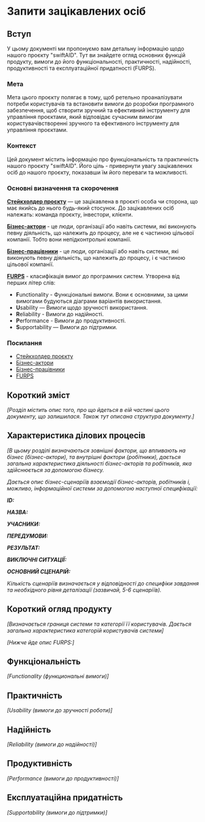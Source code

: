 # Запити зацікавлених осіб

## Вступ

У цьому документі ми пропонуємо вам детальну інформацію щодо нашого проєкту "swiftAID". Тут ви знайдете огляд основних функцій продукту, вимоги до його 
функціональності, практичності, надійності, продуктивності та експлуатаційної придатності (FURPS).

### Мета 

Мета цього проєкту полягає в тому, щоб ретельно проаналізувати потреби користувачів та встановити вимоги до розробки програмного забезпечення, щоб створити зручний та ефективний інструменту для управління проєктами, який відповідає сучасним вимогам користувачівстворенні зручного та ефективного інструменту для управління проєктами.

### Контекст

Цей документ містить інформацію про функціональність та практичність нашого проєкту "swiftAID". Його ціль - привернути увагу зацікавлених осіб до нашого проєкту, показавши їм його переваги та можливості.

### Основні визначення та скорочення

**[Стейкхолдер проєкту](https://wizeclub.education/blog/stejkholderi-proyektu-hto-taki-ta-chomu-vazhlivo-nalagoditi-z-nimi-komunikatsiyu/)** — це зацікавлена в проєкті особа чи сторона, що має якийсь до нього будь-який стосунок. До зацікавлених осіб належать: команда проєкту, інвестори, клієнти.

**[Бізнес-актори](https://ebrary.net/73275/computer_science/business_actors_business_workers)** - це люди, організації або навіть системи, які виконують певну діяльність, що належить до процесу, але не є частиною цільової компанії. Тобто вони непідконтрольні компанії.

**[Бізнес-працівники](https://ebrary.net/73275/computer_science/business_actors_business_workers)** - це люди, організації або навіть системи, які виконують певну діяльність, що належить до процесу, і є частиною цільової компанії.

**[FURPS](https://en.wikipedia.org/wiki/FURPS)** - класифікація вимог до програмних систем. Утворена від перших літер слів:
- **F**unctionality - Функціональні вимоги. Вони є основними, за цими вимогами будуються діаграми варіантів використання.
- **U**sability — Вимоги щодо зручності використання.
- **R**eliability - Вимоги до надійності.
- **P**erformance - Вимоги до продуктивності.
- **S**upportability — Вимоги до підтримки.


### Посилання

- [Стейкхолдер проєкту](https://wizeclub.education/blog/stejkholderi-proyektu-hto-taki-ta-chomu-vazhlivo-nalagoditi-z-nimi-komunikatsiyu/)
- [Бізнес-актори](https://ebrary.net/73275/computer_science/business_actors_business_workers)
- [Бізнес-працівники](https://ebrary.net/73275/computer_science/business_actors_business_workers)
- [FURPS](https://en.wikipedia.org/wiki/FURPS)

## Короткий зміст

*[Розділ містить опис того, про що йдеться в еій частині цього документу, що залишилася. 
Також тут описана структура документу.]*

## Характеристика ділових процесів

*[В цьому розділі визначаються зовнішні фактори, що впливають на бізнес (бізнес-актори), 
та внутрішні фактори (робітники), дається загальна характеристика діяльності бізнес-акторів 
та робітників, яка здійснюється за допомогою бізнесу.*

*Дається опис бізнес-сценаріїв взаємодії бізнес-акторів, робітників і, можливо, інформаційної системи за допомогою наступної
специфікації:*

   
***ID:***
    
***НАЗВА:***
    
***УЧАСНИКИ:***

***ПЕРЕДУМОВИ:***

***РЕЗУЛЬТАТ:***

***ВИКЛЮЧНІ СИТУАЦІЇ:***

***ОСНОВНИЙ СЦЕНАРІЙ:***

*Кількість сценаріїв визначається у відповідності до специфіки завдання та необхідного 
рівня деталізації (зазвичай, 5-6 сценаріїв).*

## Короткий огляд продукту

*[Визначається границя системи та категорії її користувачів. Дається загальна характеристика категорій користувачів
системи]*

*[Нижче йде опис FURPS:]*


## Функціональність

*[Functionality (функциональні вимоги)]*

## Практичність

*[Usability (вимоги до зручності роботи)]*

## Надійність

*[Reliability (вимоги до надійності)]*

## Продуктивність

*[Performance (вимоги до продуктивності)]*

## Експлуатаційна придатність

*[Supportability (вимоги до підтримки)]*
